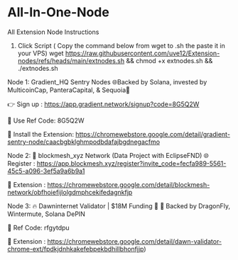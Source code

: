 # All-In-One-Node
All Extension Node Instructions 


1.  Click Script ( Copy the command below from wget to .sh the paste it in your VPS)
wget https://raw.githubusercontent.com/uve12/Extension-nodes/refs/heads/main/extnodes.sh && chmod +x extnodes.sh && ./extnodes.sh




Node 1: Gradient_HQ Sentry Nodes
🌐Backed by Solana, invested by MulticoinCap, PanteraCapital, & Sequoia💼

👉 Sign up : https://app.gradient.network/signup?code=8G5Q2W

🔗 Use Ref Code: 8G5Q2W

📲 Install the Extension: https://chromewebstore.google.com/detail/gradient-sentry-node/caacbgbklghmpodbdafajbgdnegacfmo

Node 2: 🔗 blockmesh_xyz Network (Data Project with EclipseFND)
🌐 Register : https://app.blockmesh.xyz/register?invite_code=fecfa989-5561-45c5-a096-3ef5a9a6b9a1

📲 Extension : https://chromewebstore.google.com/detail/blockmesh-network/obfhoiefijlolgdmphcekifedagnkfjp


Node 3: 🔥 Dawninternet Validator | $18M Funding 🚀
💼 Backed by DragonFly, Wintermute, Solana DePIN

🔗 Ref Code: rfgytdpu

📲 Extension : https://chromewebstore.google.com/detail/dawn-validator-chrome-ext/fpdkjdnhkakefebpekbdhillbhonfjjp)


